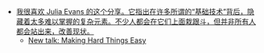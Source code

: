 - [我很喜欢 Julia Evans 的这个分享。它指出在许多所谓的“基础技术”背后，隐藏着太多难以掌握的复杂元素。不少人都会在它们上面栽跟斗，但并非所有人都会站出来，改善现状。](https://x.com/Piglei/status/1834462964562473224)
	- [New talk: Making Hard Things Easy](https://jvns.ca/blog/2023/10/06/new-talk--making-hard-things-easy/)